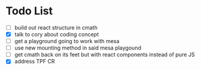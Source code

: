 # Todo List
- [ ] build out react structure in cmath
- [x] talk to cory about coding concept
- [ ] get a playground going to work with mesa
- [ ] use new mounting method in said mesa playgound
- [ ] get cmath back on its feet but with react components instead of pure JS
- [x] address TPF CR
